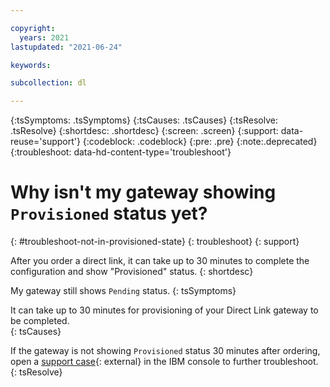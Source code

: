 ```yaml
---

copyright:
  years: 2021
lastupdated: "2021-06-24"

keywords:

subcollection: dl

---
```


{:tsSymptoms: .tsSymptoms}
{:tsCauses: .tsCauses}
{:tsResolve: .tsResolve}
{:shortdesc: .shortdesc}
{:screen: .screen}
{:support: data-reuse='support'}
{:codeblock: .codeblock}
{:pre: .pre}
{:note:.deprecated}
{:troubleshoot: data-hd-content-type='troubleshoot'}

# Why isn't my gateway showing `Provisioned` status yet?
{: #troubleshoot-not-in-provisioned-state}
{: troubleshoot}
{: support}

After you order a direct link, it can take up to 30 minutes to complete the configuration and show "Provisioned" status.
{: shortdesc}

My gateway still shows `Pending` status.
{: tsSymptoms}

It can take up to 30 minutes for provisioning of your Direct Link gateway to be completed.  
{: tsCauses}

If the gateway is not showing `Provisioned` status 30 minutes after ordering, open a [support case](https://cloud.ibm.com/unifiedsupport/cases/form){: external} in the IBM console to further troubleshoot.
{: tsResolve}
